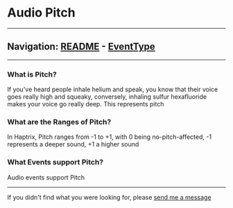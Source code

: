 # Audio Pitch


---
Navigation: [README](README.md) - [EventType](EventType.md)
---







---


### What is Pitch?

If you've heard people inhale helium and speak, you know that their voice goes really high and squeaky, conversely, inhaling sulfur hexafluoride makes your voice go really deep. This represents pitch






### What are the Ranges of Pitch?

In Haptrix, Pitch ranges from -1 to +1, with 0 being no-pitch-affected, -1 represents a deeper sound, +1 a higher sound






### What Events support Pitch?

Audio events support Pitch









---

If you didn't find what you were looking for, please [send me a message](mailto:contact+help@haptrix.com)